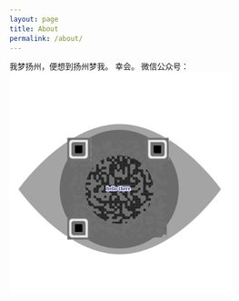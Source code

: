 ```yaml
---
layout: page
title: About
permalink: /about/
---
```


我梦扬州，便想到扬州梦我。
幸会。
微信公众号：
![wechat_official_account](./assets/imgs/wechat_official_account.png)

